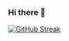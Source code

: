 ### Hi there 👋

[![GitHub Streak](https://streak-stats.demolab.com?user=TatyanaDolgova&theme=radical)](https://git.io/streak-stats)

